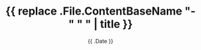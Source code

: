 ---
title: '{{ replace .File.ContentBaseName "-" " " | title }}'
date: '{{ .Date }}'
tags: []
draft: true
---